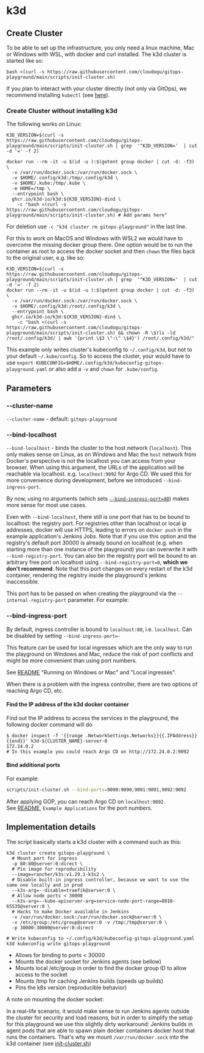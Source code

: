 # k3d

## Create Cluster

To be able to set up the infrastructure, you only need a linux machine, Mac or Windows with WSL, with docker and curl
installed.
The k3d cluster is started like so:

```shell
bash <(curl -s https://raw.githubusercontent.com/cloudogu/gitops-playground/main/scripts/init-cluster.sh)
```

If you plan to interact with your cluster directly (not only via GitOps), we recommend
installing `kubectl` (see [here](https://kubernetes.io/docs/tasks/tools/#kubectl)). 

### Create Cluster without installing k3d

The following works on Linux:

```shell
K3D_VERSION=$(curl -s https://raw.githubusercontent.com/cloudogu/gitops-playground/main/scripts/init-cluster.sh | grep  '^K3D_VERSION='  | cut -d '=' -f 2)

docker run --rm -it -u $(id -u ):$(getent group docker | cut -d: -f3)  \
  -v /var/run/docker.sock:/var/run/docker.sock \
  -v $HOME/.config/k3d:/tmp/.config/k3d \
  -v $HOME/.kube:/tmp/.kube \
  -e HOME=/tmp \
  --entrypoint bash \
  ghcr.io/k3d-io/k3d:${K3D_VERSION}-dind \
    -c "bash <(curl -s https://raw.githubusercontent.com/cloudogu/gitops-playground/main/scripts/init-cluster.sh) # Add params here"
```

For deletion use `-c "k3d cluster rm gitops-playground"` in the last line.

For this to work on MacOS and Windows with WSL2 we would have to overcome the missing docker group there.
One option would be to run the container as root to access the docker socket and then `chown` the files back to the original user, e.g. like so:

```shell
K3D_VERSION=$(curl -s https://raw.githubusercontent.com/cloudogu/gitops-playground/main/scripts/init-cluster.sh | grep  '^K3D_VERSION='  | cut -d '=' -f 2)
docker run --rm -it -u $(id -u ):$(getent group docker | cut -d: -f3)  \
  -v /var/run/docker.sock:/var/run/docker.sock \
  -v $HOME/.config/k3d:/root/.config/k3d \
  --entrypoint bash \
  ghcr.io/k3d-io/k3d:${K3D_VERSION}-dind \
    -c "bash <(curl -s https://raw.githubusercontent.com/cloudogu/gitops-playground/main/scripts/init-cluster.sh) && chown -R \$(ls -ld /root/.config/k3d/ | awk '{print \$3 \":\" \$4}') /root/.config/k3d/"
```
This example only writes cluster's kubeconfig to `~/.config/k3d`, but not to your default `~/.kube/config`.
So to access the cluster, your would have to use `export KUBECONFIG=$HOME/.config/k3d/kubeconfig-gitops-playground.yaml` 
or also add a `-v` and `chown` for `.kube/config`.

## Parameters

### --cluster-name
`--cluster-name` - default: `gitops-playground`

### --bind-localhost
`--bind-localhost` - binds the cluster to the host network (`localhost`). This only makes sense on Linux, as on Windows and Mac the  `host` network from Docker's perspective is not the localhost you can access from your browser. 
When using this argument, the URLs of the application will be reachable via localhost.
e.g. `localhost:9092` for Argo CD.
We used this for more convenience during development, before we introduced `--bind-ingress-port`. 

By now, using no arguments (which sets [`--bind-ingress-port=80`](#--bind-ingress-port)) makes more sense for most use cases.

Even with `--bind-localhost`, there still is one port that has to be bound to localhost: the registry port. 
For registries other than localhost or local ip addresses, docker will use HTTPS, leading to errors on `docker push` in the example application's Jenkins Jobs.
Note that if you use this option and the registry's default port 30000 is already bound on localhost 
(e.g. when starting more than one instance of the playground) you can overwrite it with `--bind-registry-port`.
You can also bin the registry port will be bound to an arbitrary free port on localhost using `--bind-registry-port=0`, **which we don't recommend**.
Note that this port changes on every restart of the k3d container, rendering the registry inside the playground's jenkins inaccessible. 

This port has to be passed on when creating the playground via the `--internal-registry-port` parameter. For example: 

### --bind-ingress-port

By default, ingress controller is bound to `localhost:80`, i.e. `localhost`.
Can be disabled by setting `--bind-ingress-port=-` 

This feature can be used for local ingresses which are the only way to run the playground on Windows and Mac, 
reduce the risk of port conflicts and might be more convenient than using port numbers.

See [README](../README.md) "Running on Windows or Mac" and "Local ingresses". 

When there is a problem with the ingress controller, there are two options of reaching Argo CD, etc.

#### Find the IP address of the k3d docker container 

Find out the IP address to access the services in the playground, the following docker command will do

```shell
$ docker inspect -f '{{range .NetworkSettings.Networks}}{{.IPAddress}}{{end}}' k3d-${CLUSTER_NAME}-server-0
172.24.0.2
# In this example you could reach Argo CD on http://172.24.0.2:9092
```

#### Bind additional ports

For example:

```bash
scripts/init-cluster.sh --bind-ports=9090:9090,9091:9091,9092:9092
```

After applying GOP, you can reach Argo CD on `localhost:9092`.  
See [README](../README.md), `Example Applications` for the port numbers.



## Implementation details

The script basically starts a k3d cluster with a command such as this:

```shell
k3d cluster create gitops-playground \
  # Mount port for ingress
  -p 80:80@server:0:direct \
  # Pin image for reproducibility
  --image=rancher/k3s:v1.29.1-k3s2 \
  # Disable built-in ingress controller, because we want to use the same one locally and in prod
  --k3s-arg=--disable=traefik@server:0 \
  # Allow node ports < 30000
  --k3s-arg=--kube-apiserver-arg=service-node-port-range=8010-65535@server:0 \
  # Hacks to make Docker available in Jenkins
  -v /var/run/docker.sock:/var/run/docker.sock@server:0 \
  -v /etc/group:/etc/group@server:0 -v /tmp:/tmp@server:0 \
  -p 30000:30000@server:0:direct

# Write kubeconfig to ~/.config/k3d/kubeconfig-gitops-playground.yaml
k3d kubeconfig write gitops-playground
```

* Allows for binding to ports < 30000
* Mounts the docker socket for Jenkins agents (see bellow)
* Mounts local /etc/group in order to find the docker group ID to allow access to the socket
* Mounts /tmp for caching Jenkins builds (speeds up builds)
* Pins the k8s version (reproducible behavior)

A note on mounting the docker socket:

In a real-life scenario, it would make sense to run Jenkins agents outside the cluster for security and load reasons,
but in order to simplify the setup for this playground we use this slightly dirty workaround:
Jenkins builds in agent pods that are able to spawn plain docker containers docker host that runs the containers.
That's why we mount `/var/run/docker.sock` into the k3d container (see [init-cluster.sh](../scripts/init-cluster.sh))

